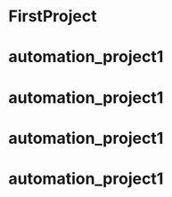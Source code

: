 # FirstProject
# automation_project1
# automation_project1
# automation_project1
# automation_project1
